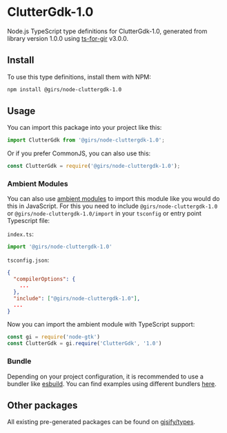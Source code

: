 
# ClutterGdk-1.0

Node.js TypeScript type definitions for ClutterGdk-1.0, generated from library version 1.0.0 using [ts-for-gir](https://github.com/gjsify/ts-for-gir) v3.0.0.


## Install

To use this type definitions, install them with NPM:
```bash
npm install @girs/node-cluttergdk-1.0
```

## Usage

You can import this package into your project like this:
```ts
import ClutterGdk from '@girs/node-cluttergdk-1.0';
```

Or if you prefer CommonJS, you can also use this:
```ts
const ClutterGdk = require('@girs/node-cluttergdk-1.0');
```

### Ambient Modules

You can also use [ambient modules](https://github.com/gjsify/ts-for-gir/tree/main/packages/cli#ambient-modules) to import this module like you would do this in JavaScript.
For this you need to include `@girs/node-cluttergdk-1.0` or `@girs/node-cluttergdk-1.0/import` in your `tsconfig` or entry point Typescript file:

`index.ts`:
```ts
import '@girs/node-cluttergdk-1.0'
```

`tsconfig.json`:
```json
{
  "compilerOptions": {
    ...
  },
  "include": ["@girs/node-cluttergdk-1.0"],
  ...
}
```

Now you can import the ambient module with TypeScript support: 

```ts
const gi = require('node-gtk')
const ClutterGdk = gi.require('ClutterGdk', '1.0')
```


### Bundle

Depending on your project configuration, it is recommended to use a bundler like [esbuild](https://esbuild.github.io/). You can find examples using different bundlers [here](https://github.com/gjsify/ts-for-gir/tree/main/examples).

## Other packages

All existing pre-generated packages can be found on [gjsify/types](https://github.com/gjsify/types).

